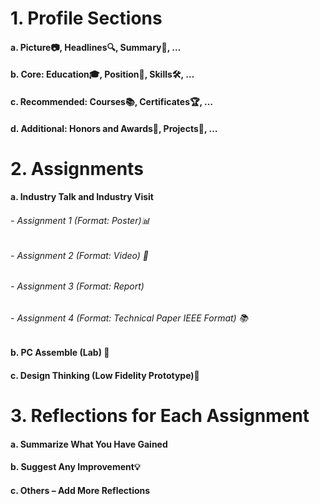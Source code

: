 # 1. Profile Sections

####   a. Picture📷, Headlines🔍, Summary📝, …
####   b. Core: Education🎓, Position👔, Skills🛠, …
####   c. Recommended: Courses📚, Certificates🏆, …
####   d. Additional: Honors and Awards🏅, Projects🚀, …

# 2. Assignments

#### a. Industry Talk and Industry Visit
######       - Assignment 1 (Format: Poster)📊
######       - Assignment 2 (Format: Video) 🎥
######       - Assignment 3 (Format: Report) 
######       - Assignment 4 (Format: Technical Paper IEEE Format) 📚

#### b. PC Assemble (Lab) 📝

#### c. Design Thinking (Low Fidelity Prototype)🎨

# 3. Reflections for Each Assignment
####       a. Summarize What You Have Gained
####       b. Suggest Any Improvement💡
####       c. Others – Add More Reflections
